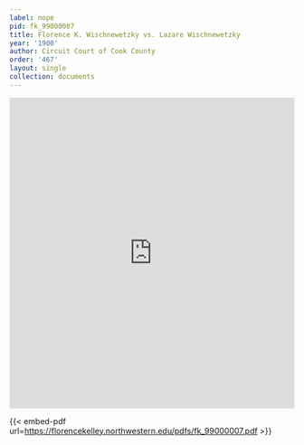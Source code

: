 ```yaml
---
label: nope
pid: fk_99000007
title: Florence K. Wischnewetzky vs. Lazare Wischnewetzky
year: '1900'
author: Circuit Court of Cook County
order: '467'
layout: single
collection: documents
---
```

<iframe src="https://northwestern.app.box.com/embed/s/naoh0y8aw72jgw2rhmsoge8ynjay3d5u?sortColumn=date&view=list" width="100%" height="550" frameborder="0" allowfullscreen webkitallowfullscreen msallowfullscreen></iframe>


{{< embed-pdf url=https://florencekelley.northwestern.edu/pdfs/fk_99000007.pdf >}}